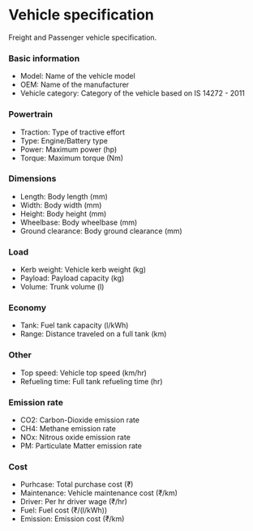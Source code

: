 # Vehicle specification

Freight and Passenger vehicle specification.

### Basic information

- Model: Name of the vehicle model
- OEM: Name of the manufacturer
- Vehicle category: Category of the vehicle based on IS 14272 - 2011

### Powertrain

- Traction: Type of tractive effort
- Type: Engine/Battery type
- Power: Maximum power (hp)
- Torque: Maximum torque (Nm)

### Dimensions

- Length: Body length (mm)
- Width: Body width (mm)
- Height: Body height (mm)
- Wheelbase: Body wheelbase (mm)
- Ground clearance: Body ground clearance (mm)

### Load

- Kerb weight: Vehicle kerb weight (kg)
- Payload: Payload capacity (kg)
- Volume: Trunk volume (l)

### Economy

- Tank: Fuel tank capacity (l/kWh)
- Range: Distance traveled on a full tank (km)

### Other

- Top speed: Vehicle top speed (km/hr)
- Refueling time: Full tank refueling time (hr)

### Emission rate

- CO2: Carbon-Dioxide emission rate
- CH4: Methane emission rate
- NOx: Nitrous oxide emission rate
- PM: Particulate Matter emission rate

### Cost

- Purhcase: Total purchase cost (₹)
- Maintenance: Vehicle maintenance cost (₹/km)
- Driver: Per hr driver wage (₹/hr)
- Fuel: Fuel cost (₹/(l/kWh))
- Emission: Emission cost (₹/km)
